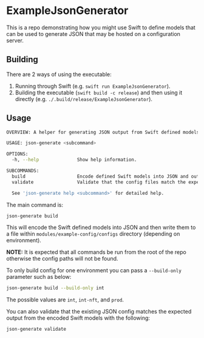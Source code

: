 # ExampleJsonGenerator

This is a repo demonstrating how you might use Swift to define models that can be used to generate JSON that may be hosted on a configuration server.

## Building
There are 2 ways of using the executable:
1) Running through Swift (e.g. `swift run ExampleJsonGenerator`).
2) Building the executable (`swift build -c release`) and then using it directly (e.g. `./.build/release/ExampleJsonGenerator`).

## Usage
```sh
OVERVIEW: A helper for generating JSON output from Swift defined models.

USAGE: json-generate <subcommand>

OPTIONS:
  -h, --help              Show help information.

SUBCOMMANDS:
  build                   Encode defined Swift models into JSON and output the files into config directories.
  validate                Validate that the config files match the expected encoded output from the Swift definitions.

  See 'json-generate help <subcommand>' for detailed help.
```

The main command is:
```sh
json-generate build
```
This will encode the Swift defined models into JSON and then write them to a file within `modules/example-config/configs` directory (depending on environment).

**NOTE:** It is expected that all commands be run from the root of the repo otherwise the config paths will not be found.

To only build config for one environment you can pass a `--build-only` parameter such as below:
```sh
json-generate build --build-only int
``` 
The possible values are `int`, `int-nft`, and `prod`.

You can also validate that the existing JSON config matches the expected output from the encoded Swift models with the following:
```sh
json-generate validate
```
